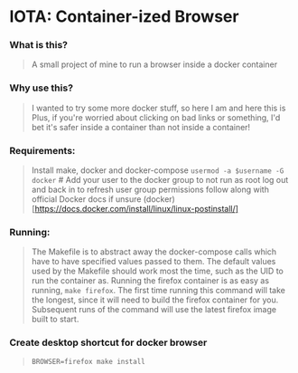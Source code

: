 # IOTA: Container-ized Browser

### What is this?
> A small project of mine to run a browser inside a docker container

### Why use this?
> I wanted to try some more docker stuff, so here I am and here this is
> Plus, if you're worried about clicking on bad links or something, I'd bet it's
safer inside a container than not inside a container!

### Requirements:
> Install make, docker and docker-compose
> `usermod -a $username -G docker` # Add your user to the docker group to not run as root
> log out and back in to refresh user group permissions
> follow along with official Docker docs if unsure (docker)[https://docs.docker.com/install/linux/linux-postinstall/]

### Running:
> The Makefile is to abstract away the docker-compose calls which have to have specified values passed to them.
The default values used by the Makefile should work most the time, such as the UID to run the container as.
> Running the firefox container is as easy as running, `make firefox`.
> The first time running this command will take the longest, since it will need to build the firefox container for you.
> Subsequent runs of the command will use the latest firefox image built to start.

### Create desktop shortcut for docker browser
> `BROWSER=firefox make install`
